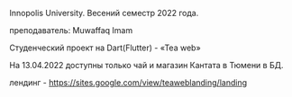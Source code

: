Innopolis University. Весений семестр 2022 года.

преподаватель: Muwaffaq Imam

Студенческий проект на Dart(Flutter) - «Tea web»

На 13.04.2022 доступны только чай и магазин Кантата в Тюмени в БД.

лендинг - 
https://sites.google.com/view/teaweblanding/landing
